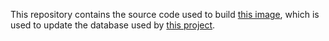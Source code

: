 This repository contains the source code used to build [this image](https://hub.docker.com/repository/docker/overtcoffee/ronadash-data), which is used to update the database used by [this project](https://github.com/OvertCoffee/ronadash).
